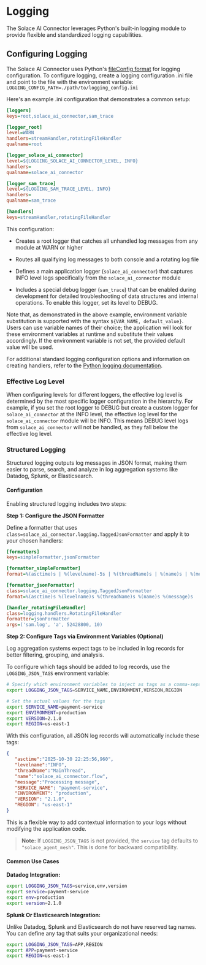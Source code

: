# Logging

The Solace AI Connector leverages Python's built-in logging module to provide flexible and standardized logging capabilities.

## Configuring Logging

The Solace AI Connector uses Python's [fileConfig format](https://docs.python.org/3/library/logging.config.html#configuration-file-format) for logging configuration. To configure logging, create a logging configuration .ini file and point to the file with the environment variable: `LOGGING_CONFIG_PATH=./path/to/logging_config.ini`

Here's an example .ini configuration that demonstrates a common setup:

```ini
[loggers]
keys=root,solace_ai_connector,sam_trace

[logger_root]
level=WARN
handlers=streamHandler,rotatingFileHandler
qualname=root

[logger_solace_ai_connector]
level=${LOGGING_SOLACE_AI_CONNECTOR_LEVEL, INFO}
handlers=
qualname=solace_ai_connector

[logger_sam_trace]
level=${LOGGING_SAM_TRACE_LEVEL, INFO}
handlers=
qualname=sam_trace

[handlers]
keys=streamHandler,rotatingFileHandler
```

This configuration:
- Creates a root logger that catches all unhandled log messages from any module at WARN or higher

- Routes all qualifying log messages to both console and a rotating log file

- Defines a main application logger (`solace_ai_connector`) that captures INFO level logs specifically from the `solace_ai_connector` module

- Includes a special debug logger (`sam_trace`) that can be enabled during development for detailed troubleshooting of data structures and internal operations. To enable this logger, set its level to DEBUG.

Note that, as demonstrated in the above example, environment variable substitution is supported with the syntax `${VAR_NAME, default_value}`. Users can use variable names of their choice; the application will look for these environment variables at runtime and substitute their values accordingly. If the environment variable is not set, the provided default value will be used.

For additional standard logging configuration options and information on creating handlers, refer to the [Python logging documentation](https://docs.python.org/3/library/logging.config.html#configuration-file-format).

### Effective Log Level

When configuring levels for different loggers, the effective log level is determined by the most specific logger configuration in the hierarchy. For example, if you set the root logger to DEBUG but create a custom logger for `solace_ai_connector` at the INFO level, the effective log level for the `solace_ai_connector` module will be INFO. This means DEBUG level logs from `solace_ai_connector` will not be handled, as they fall below the effective log level.

### Structured Logging

Structured logging outputs log messages in JSON format, making them easier to parse, search, and analyze in log aggregation systems like Datadog, Splunk, or Elasticsearch.

#### Configuration

Enabling structured logging includes two steps:

**Step 1: Configure the JSON Formatter**

Define a formatter that uses `class=solace_ai_connector.logging.TaggedJsonFormatter` and apply it to your chosen handlers:

```ini
[formatters]
keys=simpleFormatter,jsonFormatter

[formatter_simpleFormatter]
format=%(asctime)s | %(levelname)-5s | %(threadName)s | %(name)s | %(message)s

[formatter_jsonFormatter]
class=solace_ai_connector.logging.TaggedJsonFormatter
format=%(asctime)s %(levelname)s %(threadName)s %(name)s %(message)s

[handler_rotatingFileHandler]
class=logging.handlers.RotatingFileHandler
formatter=jsonFormatter
args=('sam.log', 'a', 52428800, 10)
```

**Step 2: Configure Tags via Environment Variables (Optional)**

Log aggregation systems expect tags to be included in log records for better filtering, grouping, and analysis.

To configure which tags should be added to log records, use the `LOGGING_JSON_TAGS` environment variable:

```bash
# Specify which environment variables to inject as tags as a comma-separated list
export LOGGING_JSON_TAGS=SERVICE_NAME,ENVIRONMENT,VERSION,REGION

# Set the actual values for the tags
export SERVICE_NAME=payment-service
export ENVIRONMENT=production
export VERSION=2.1.0
export REGION=us-east-1
```

With this configuration, all JSON log records will automatically include these tags:

```json
{
   "asctime":"2025-10-30 22:25:56,960",
   "levelname":"INFO",
   "threadName":"MainThread",
   "name":"solace_ai_connector.flow",
   "message":"Processing message",
   "SERVICE_NAME": "payment-service",
   "ENVIRONMENT": "production",
   "VERSION": "2.1.0",
   "REGION": "us-east-1"
}
```

This is a flexible way to add contextual information to your logs without modifying the application code.

> **Note:** If `LOGGING_JSON_TAGS` is not provided, the `service` tag defaults to `"solace_agent_mesh"`. This is done for backward compatibility.

#### Common Use Cases

**Datadog Integration:**
```bash
export LOGGING_JSON_TAGS=service,env,version
export service=payment-service
export env=production
export version=2.1.0
```

**Splunk Or Elasticsearch Integration:**

Unlike Datadog, Splunk and Elasticsearch do not have reserved tag names. You can define any tag that suits your organizational needs:
```bash
export LOGGING_JSON_TAGS=APP,REGION
export APP=payment-service
export REGION=us-east-1
```
